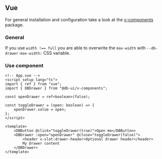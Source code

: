 ## Vue

For general installation and configuration take a look at the [v-components](https://www.npmjs.com/package/@db-ui/v-components) package.

### General

If you use `width !== full` you are able to overwrite the `max-width` with `--db-drawer-max-width:` CSS variable.

### Use component

```vue App.vue
<!-- App.vue -->
<script setup lang="ts">
import { ref } from "vue";
import { DBDrawer } from "@db-ui/v-components";

const openDrawer = ref<boolean>(false);

const toggleDrawer = (open: boolean) => {
	openDrawer.value = open;
};
</script>

<template>
	<DBButton @click="toggleDrawer(true)">Open me</DBButton>
	<DBDrawer :open="openDrawer" @close="toggleDrawer(false)">
		<header v-slot:drawer-header>Optional drawer header</header>
		My Drawer content
	</DBDrawer>
</template>
```
